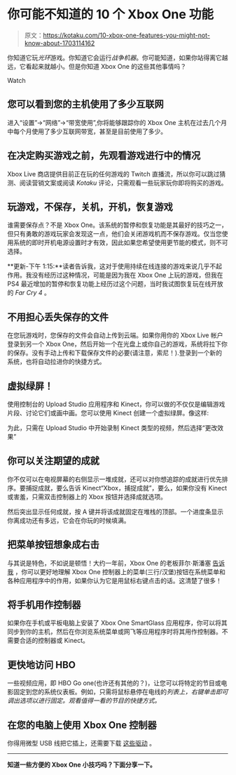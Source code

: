 # 你可能不知道的 10 个 Xbox One 功能

> 原文：<https://kotaku.com/10-xbox-one-features-you-might-not-know-about-1703114162>

你知道它玩*光环*游戏。你知道它会运行*战争机器*。你可能知道，如果你站得离它越远，它看起来就越小。但是你知道 Xbox One 的这些其他事情吗？

Watch

## **您可以看到您的主机使用了多少互联网**

进入“设置”->“网络”->“带宽使用”,你将能够跟踪你的 Xbox One 主机在过去几个月中每个月使用了多少互联网带宽，甚至是目前使用了多少。

## **在决定购买游戏之前，先观看游戏进行中的情况**

Xbox Live 商店提供目前正在玩的任何游戏的 Twitch 直播流，所以你可以跳过猜测、阅读营销文案或阅读 *Kotaku* 评论，只需观看一些玩家玩你即将购买的游戏。

## **玩游戏，不保存，关机，开机，恢复游戏**

谁需要保存点？不是 Xbox One。该系统的暂停和恢复功能是其最好的技巧之一，但只有勇敢的游戏玩家会发现这一点，他们会关闭游戏机而不保存游戏。仅当您使用系统的即时开机电源设置时才有效，因此如果您希望使用更节能的模式，则不可选择。

**更新-下午 1:15:**读者告诉我，这对于使用持续在线连接的游戏来说几乎不起作用。我没有经历过这种情况，可能是因为我在 Xbox One 上玩的游戏，但我在 PS4 最近增加的暂停和恢复功能上经历过这个问题，当时我试图恢复玩在线开放的 *Far Cry 4* 。

## **不用担心丢失保存的文件**

在您玩游戏时，您保存的文件会自动上传到云端。如果你用你的 Xbox Live 帐户登录到另一个 Xbox One，然后开始一个在光盘上或你自己的游戏，系统将拉下你的保存。没有手动上传和下载保存文件的必要(请注意，索尼！).登录到一个新的系统，也将自动拉进你的快捷方式。

## **虚拟绿屏！**

使用控制台的 Upload Studio 应用程序和 Kinect，你可以做的不仅仅是编辑游戏片段、讨论它们或画中画。您可以使用 Kinect 创建一个虚拟绿屏。像这样:

为此，只需在 Upload Studio 中开始录制 Kinect 类型的视频，然后选择“更改效果”

## **你可以关注期望的成就**

你不仅可以在电视屏幕的右侧显示一堆成就，还可以对你想追踪的成就进行优先排序。要捕捉成就，要么告诉 Kinect“Xbox，捕捉成就”，要么，如果你没有 Kinect 或害羞，只需双击控制器上的 Xbox 按钮并选择成就选项。

然后突出显示任何成就，按 A 键并将该成就固定在堆栈的顶部。一个进度条显示你离成功还有多远，它会在你玩的时候填满。

## **把菜单按钮想象成右击**

与其说是特色，不如说是顿悟！大约一年前，Xbox One 的老板菲尔·斯潘塞 [告诉我](http://kotaku.com/the-xbox-ones-controller-buttons-dont-make-enough-sense-1604938350) ，你可以更好地理解 Xbox One 控制器上的菜单(三行/汉堡)按钮在系统菜单和各种应用程序中的作用，如果你认为它是用鼠标右键点击的话。这清楚了很多！

## **将手机用作控制器**

如果你在手机或平板电脑上安装了 Xbox One SmartGlass 应用程序，你可以将其同步到你的主机，然后在你浏览系统菜单或网飞等应用程序时将其用作控制器。不需要合适的控制器或 Kinect。

## **更快地访问 HBO**

一些视频应用，即 HBO Go one(也许还有其他的？)，让您可以将特定的节目或电影固定到您的系统仪表板。例如，只需将鼠标悬停在电线的*列表上，右键单击即可调出选项以进行固定。观看值得一看的节目的快捷方式。*

## **在您的电脑上使用 Xbox One 控制器**

你得用微型 USB 线把它插上，还需要下载 [这些驱动](http://support.xbox.com/en-US/xbox-one/accessories/controller-pc-compatibility) 。

* * *

**知道一些方便的 Xbox One 小技巧吗？下面分享一下。**